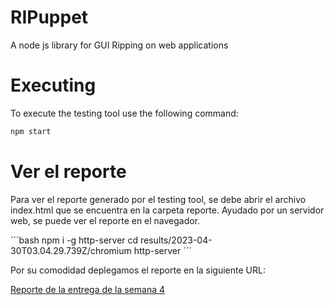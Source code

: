 # RIPuppet

A node js library for GUI Ripping on web applications

# Executing

To execute the testing tool use the following command:

```bash
npm start
```


# Ver el reporte

Para ver el reporte generado por el testing tool, se debe abrir el archivo index.html que se encuentra en la carpeta reporte.
Ayudado por un servidor web, se puede ver el reporte en el navegador.

´´´bash
npm i -g http-server
cd results/2023-04-30T03.04.29.739Z/chromium
http-server
´´´

Por su comodidad deplegamos el reporte en la siguiente URL:

[Reporte de la entrega de la semana 4](https://juanmanuelgg.github.io/RIPuppetCoursera/)